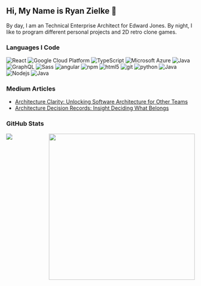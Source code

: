 ## Hi, My Name is Ryan Zielke 👋

By day, I am an Technical Enterprise Architect for Edward Jones.  By night, I like to program different personal projects and 2D retro clone games.

### Languages I Code

<p>
  <img alt="React" src="https://img.shields.io/badge/-React-45b8d8?style=flat-square&logo=react&logoColor=white" />
  <img alt="Google Cloud Platform" src="https://img.shields.io/badge/-Google_Cloud_Platform-1a73e8?style=flat-square&logo=google-cloud&logoColor=white" />
  <img alt="TypeScript" src="https://img.shields.io/badge/-TypeScript-007ACC?style=flat-square&logo=typescript&logoColor=white" />
  <img alt="Microsoft Azure" src="https://img.shields.io/badge/-Microsoft_Azure-0078D4?style=flat-square&logo=microsoft-azure&logoColor=white" />
  <img alt="Java" src="https://img.shields.io/badge/-Kotlin-7F52FF?style=flat-square&logo=kotlin&logoColor=white" />
  <img alt="GraphQL" src="https://img.shields.io/badge/-GraphQL-E10098?style=flat-square&logo=graphql&logoColor=white" />
  <img alt="Sass" src="https://img.shields.io/badge/-Sass-CC6699?style=flat-square&logo=sass&logoColor=white" />
  <img alt="angular" src="https://img.shields.io/badge/-Angular-DD0031?style=flat-square&logo=angular&logoColor=white" />
  <img alt="npm" src="https://img.shields.io/badge/-NPM-CB3837?style=flat-square&logo=npm&logoColor=white" />
  <img alt="html5" src="https://img.shields.io/badge/-HTML5-E34F26?style=flat-square&logo=html5&logoColor=white" />
  <img alt="git" src="https://img.shields.io/badge/-Git-F05032?style=flat-square&logo=git&logoColor=white" />
  <img alt="python" src="https://img.shields.io/badge/-Python-E34F26?style=flat-square&logo=python&logoColor=white" />
  <img alt="Java" src="https://img.shields.io/badge/-Swift-F05138?style=flat-square&logo=swift&logoColor=white" />
  <img alt="Nodejs" src="https://img.shields.io/badge/-Nodejs-43853d?style=flat-square&logo=Node.js&logoColor=white" />
  <img alt="Java" src="https://img.shields.io/badge/-Java-43853d?style=flat-square&logo=java&logoColor=white" />
</p>

### Medium Articles
- [Architecture Clarity: Unlocking Software Architecture for Other Teams](https://medium.com/@neoalchemy/architecture-clarity-unlocking-software-architecture-for-other-teams-c8a67348b56a)
- [Architecture Decision Records: Insight Deciding What Belongs](https://medium.com/@neoalchemy/architecture-decision-records-insight-deciding-what-belongs-5fd87bf92bd8)

### GitHub Stats

<a href="https://github.com/NeoAlchemy/github-readme-stats"><img align="left" src="https://github-readme-stats.vercel.app/api/top-langs/?username=neoalchemy&layout=compact&theme=buefy&hide_border=true" /></a>
<a href="https://github.com/NeoALchemy/github-readme-stats"><img align="right" width=390 src="https://github-readme-stats.vercel.app/api?username=neoalchemy&show_icons=true&theme=buefy&border_color=61dafb&hide_border=true" /></a>

<!-- ![pv](https://pageview.vercel.app/?github_user=NeoAlchemy) -->
